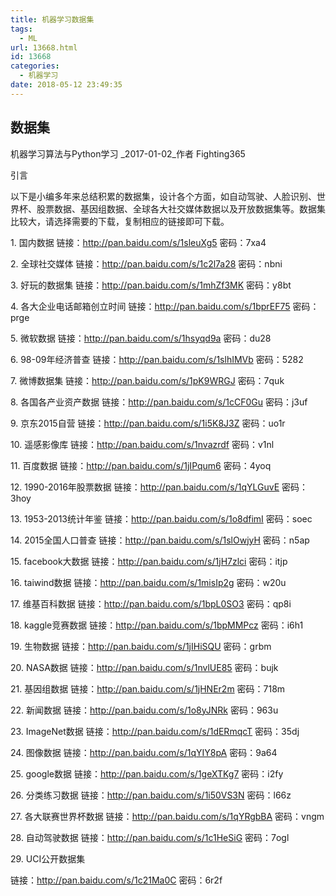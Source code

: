 ```yaml
---
title: 机器学习数据集
tags:
  - ML
url: 13668.html
id: 13668
categories:
  - 机器学习
date: 2018-05-12 23:49:35
---
```


数据集
---

机器学习算法与Python学习 _2017-01-02_作者 Fighting365

引言

以下是小编多年来总结积累的数据集，设计各个方面，如自动驾驶、人脸识别、世界杯、股票数据、基因组数据、全球各大社交媒体数据以及开放数据集等。数据集比较大，请选择需要的下载，复制相应的链接即可下载。

1\. 国内数据 链接：http://pan.baidu.com/s/1sleuXg5 密码：7xa4

2\. 全球社交媒体 链接：http://pan.baidu.com/s/1c2l7a28 密码：nbni

3\. 好玩的数据集 链接：http://pan.baidu.com/s/1mhZf3MK 密码：y8bt

4\. 各大企业电话邮箱创立时间 链接：http://pan.baidu.com/s/1bprEF75 密码：prge

5\. 微软数据 链接：http://pan.baidu.com/s/1hsyqd9a 密码：du28

6\. 98-09年经济普查 链接：http://pan.baidu.com/s/1slhIMVb 密码：5282

7\. 微博数据集 链接：http://pan.baidu.com/s/1pK9WRGJ 密码：7quk

8\. 各国各产业资产数据 链接：http://pan.baidu.com/s/1cCF0Gu 密码：j3uf

9\. 京东2015自营 链接：http://pan.baidu.com/s/1i5K8J3Z 密码：uo1r

10\. 遥感影像库 链接：http://pan.baidu.com/s/1nvazrdf 密码：v1nl

11\. 百度数据 链接：http://pan.baidu.com/s/1jIPqum6 密码：4yoq

12\. 1990-2016年股票数据 链接：http://pan.baidu.com/s/1qYLGuvE 密码：3hoy

13\. 1953-2013统计年鉴 链接：http://pan.baidu.com/s/1o8dfimI 密码：soec

14\. 2015全国人口普查 链接：http://pan.baidu.com/s/1slOwjyH 密码：n5ap

15\. facebook大数据 链接：http://pan.baidu.com/s/1jH7zlci 密码：itjp

16\. taiwind数据 链接：http://pan.baidu.com/s/1misIp2g 密码：w20u

17\. 维基百科数据 链接：http://pan.baidu.com/s/1bpL0SO3 密码：qp8i

18\. kaggle竞赛数据 链接：http://pan.baidu.com/s/1bpMMPcz 密码：i6h1

19\. 生物数据 链接：http://pan.baidu.com/s/1jIHiSQU 密码：grbm

20\. NASA数据 链接：http://pan.baidu.com/s/1nvlUE85 密码：bujk

21\. 基因组数据 链接：http://pan.baidu.com/s/1jHNEr2m 密码：718m

22\. 新闻数据 链接：http://pan.baidu.com/s/1o8yJNRk 密码：963u

23\. ImageNet数据 链接：http://pan.baidu.com/s/1dERmqcT 密码：35dj

24\. 图像数据 链接：http://pan.baidu.com/s/1qYIY8pA 密码：9a64

25\. google数据 链接：http://pan.baidu.com/s/1geXTKg7 密码：i2fy

26\. 分类练习数据 链接：http://pan.baidu.com/s/1i50VS3N 密码：l66z

27\. 各大联赛世界杯数据 链接：http://pan.baidu.com/s/1qYRgbBA 密码：vngm

28\. 自动驾驶数据 链接：http://pan.baidu.com/s/1c1HeSiG 密码：7ogl

29\. UCI公开数据集

链接：http://pan.baidu.com/s/1c21Ma0C 密码：6r2f
